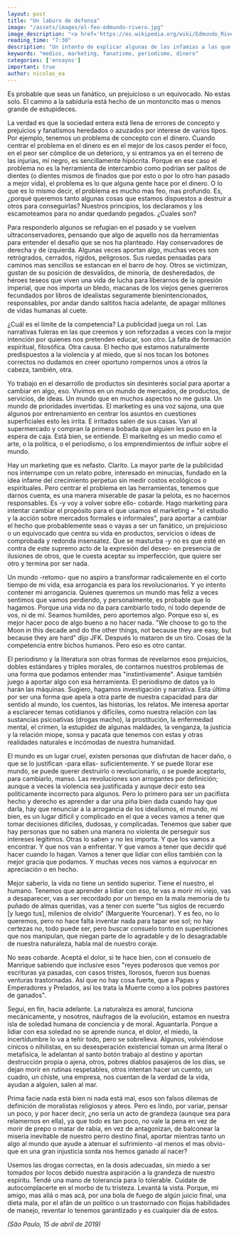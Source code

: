 ```yaml
---
layout: post
title: "Un laburo de defensa"
image: "/assets/images/el-feo-edmundo-rivero.jpg"
image_description: "<a href='https://es.wikipedia.org/wiki/Edmundo_Rivero' target='_blank'>El feo</a>"
reading_time: "7:30"
description: "Un intento de explicar algunas de las infamias a las que me dedico con minuciosidad día a día"
keywords: "medios, marketing, fanatismo, periodismo, dinero"
categories: ['ensayos']
important: true
author: nicolas_ea
---
```


Es probable que seas un fanático, un prejuicioso o un equivocado. No estas solo. El camino a la sabiduría está hecho de un montoncito mas o menos grande de estupideces.

La verdad es que la sociedad entera está llena de errores de concepto y prejuicios y fanatismos heredados o azuzados por interese de varios tipos. Por ejemplo, tenemos un problema de concepto con el dinero. Cuando centrar el problema en el dinero es en el mejor de los casos perder el foco, en el peor ser cómplice de un deterioro, y si entramos ya en el terreno de las injurias, mí negro, es sencillamente hipócrita. Porque en ese caso el problema no es la herramienta de intercambio como podrían ser palitos de dientes (o dientes mismos de finados que por esto o por lo otro han pasado a mejor vida), el problema es lo que alguna gente hace por el dinero. O lo que es lo mismo decir, el problema es mucho mas feo, mas profundo. Es, ¿porqué queremos tanto algunas cosas que estamos dispuestos a destruir a otros para conseguirlas? Nuestros principios, los declaramos y los escamoteamos para no andar quedando pegados. ¿Cuales son?

Para responderlo algunos se refugian en el pasado y se vuelven ultraconservadores, pensando que algo de aquello nos da herramientas para entender el desafío que se nos ha planteado. Hay conservadores de derecha y de izquierda. Algunas veces aportan algo, muchas veces son retrógrados, cerrados, rígidos, peligrosos. Sus ruedas pensadas para caminos mas sencillos se estancan en el barro de hoy.
Otros se victimizan, gustan de su posición de desvalidos, de minoría, de desheredados, de héroes teseos que viven una vida de lucha para liberarnos de la opresión imperial, que nos importa un bledo, macanas de los viejos genes guerreros fecundados por libros de idealistas seguramente bienintencionados, responsables, por andar dando saltitos hacia adelante, de apagar millones de vidas humanas al cuete.

¿Cuál es el límite de la competencia? La publicidad juega un rol. Las narrativas fuleras en las que creemos y son reforzadas a veces con la mejor intención por quienes nos pretenden educar, son otro. La falta de formación espiritual, filosófica. Otra causa. El hecho que estamos naturalmente predispuestos a la violencia y al miedo, que si nos tocan los botones correctos no dudamos en creer oportuno rompernos unos a otros la cabeza, también, otra.

Yo trabajo en el desarrollo de productos sin desinterés social para aportar a cambiar en algo, eso. Vivimos en un mundo de mercados, de productos, de servicios, de ideas. Un mundo que en muchos aspectos no me gusta. Un mundo de prioridades invertidas.
El marketing es una voz sajona, una que algunos por entrenamiento en centrar los asuntos en cuestiones superficiales esto les irrita. E irritados salen de sus casas. Van al supermercado y compran la primera bobada que alguien les puso en la espera de caja. Está bien, se entiende. El markeitng es un medio como el arte, o la política, o el periodismo, o los emprendimientos de influir sobre el mundo.

Hay un marketing que es nefasto. Clarito. La mayor parte de la publicidad nos interrumpe con un relato pobre, interesado en minucias, fundado en la idea infame del crecimiento perpetuo sin medir costos ecológicos o espirituales. Pero centrar el problema en las herramientas, tenemos que darnos cuenta, es una manera miserable de pasar la pelota, es no hacernos responsables. Es -y voy a volver sobre ello- cobarde. Hago marketing para intentar cambiar el propósito para el que usamos el marketing = "el estudio y la acción sobre mercados formales e informales", para aportar a cambiar el hecho que probablemente seas o vayas a ser un fanático, un prejuicioso o un equivocado que centra su vida en productos, servicios o ideas de comprobada y redonda insensatez. Que se masturba -y no es que esté en contra de este supremo acto de la expresión del deseo- en presencia de ilusiones de otros, que le cuesta aceptar su imperfección, que quiere ser otro y termina por ser nada.

Un mundo -retomo- que no aspiro a transformar radicalemente en el corto tiempo de mi vida, esa arrogancia es para los revolucionarios. Y yo intento contener mi arrogancia. Quienes queremos un mundo mas feliz a veces sentimos que vamos perdiendo, y personalmente, es probable que lo hagamos. Porque una vida no da para cambiarlo todo, ni todo depende de vos, ni de mí. Seamos humildes, pero aportemos algo. Porque eso sí, es mejor hacer poco de algo bueno a no hacer nada. "We choose to go to the Moon in this decade and do the other things, not because they are easy, but because they are hard" dijo JFK. Después lo mataron de un tiro. Cosas de la competencia entre bichos humanos. Pero eso es otro cantar.

El periodismo y la literatura son otras formas de revelarnos esos prejuicios, dobles estándares y triples morales, de contarnos nuestros problemas de una forma que podamos entender mas "instintivamente". Asique también juego a aportar algo con esa herramienta.
El periodismo de datos ya lo harán las máquinas. Sugiero, hagamos investigación y narrativa. Esta última por ser una forma que apela a otra parte de nuestra capacidad para dar sentido al mundo, los cuentos, las historias, los relatos.
Me interesa aportar a esclarecer temas cotidianos y difíciles, como nuestra relación con las sustancias psicoativas (drogas macho), la prostitución, la enfermedad mental, el crimen, la estupidez de algunas maldades, la venganza, la justicia y la relación miope, sonsa y pacata que tenemos con estas y otras realidades naturales e incómodas de nuestra humanidad.

El mundo es un lugar cruel, existen personas que disfrutan de hacer daño, o que se lo justifican -para ellas- suficientemente. Y se puede llorar ese mundo, se puede querer destruirlo o revolucionarlo, o se puede aceptarlo, para cambiarlo, manso. Las revoluciones son arrogantes por definición; aunque a veces la violencia sea justificada y aunque decir esto sea políticamente incorrecto para algunos. Pero lo primero para ser un pacifista hecho y derecho es aprender a dar una piña bien dada cuando hay que darla, hay que renunciar a la arrogancia de los idealismos, el mundo, mi bien, es un lugar difícil y complicado en el que a veces vamos a tener que tomar decisiones difíciles, dudosas, y complicadas.
Tenemos que saber que hay personas que no saben una manera no violenta de perseguir sus intereses legítimos. Otras lo saben y no les importa. Y que los vamos a encontrar. Y que nos van a enfrentar. Y que vamos a tener que decidir qué hacer cuando lo hagan. Vamos a tener que lidiar con ellos también con la mejor gracia que podamos. Y muchas veces nos vamos a equivocar en apreciación o en hecho.

Mejor saberlo, la vida no tiene un sentido superior. Tiene el nuestro, el humano. Tenemos que aprender a lidiar con eso, te vas a morir mi viejo, vas a desaparecer, vas a ser recordado por un tiempo en la mala memoria de tu puñado de almas queridas, vas a tener con suerte "tus siglos de recuerdo [y luego tus], milenios de olvido" (Marguerite Yourcenar). Y es feo, no lo queremos, pero no hace falta inventar nada para tapar ese sol; no hay certezas no, todo puede ser, pero buscar consuelo tonto en supersticiones que nos manipulan, que niegan parte de lo agradable y de lo desagradable de nuestra naturaleza, habla mal de nuestro coraje.

No seas cobarde. Aceptá el dolor, si te hace bien, con el consuelo de Manrique sabiendo que inclusive esos "reyes poderosos que vemos por escrituras ya pasadas, con casos tristes, llorosos, fueron sus buenas venturas trastornadas. Así que no hay cosa fuerte, que a Papas y Emperadores y Prelados, así los trata la Muerte como a los pobres pastores de ganados".

Seguí, en fin, hacia adelante. La naturaleza es amoral, funciona mecánicamente, y nosotros, náufragos de la evolución, estamos en nuestra isla de soledad humana de conciencia y de moral. Aguantarla. Porque a lidiar con esa soledad no se aprende nunca, el dolor, el miedo, la incertidumbre lo va a teñir todo, pero se sobrelleva. Algunos, volviéndose cínicos o nihilistas, en su desesperación existencial toman un arma literal o metafísica, le adelantan al santo botón trabajo al destino y aportan destrucción propia o ajena, otros, pobres diablos pasajeros de los días, se dejan morir en rutinas respetables, otros intentan hacer un cuento, un cuadro, un chiste, una empresa, nos cuentan de la verdad de la vida, ayudan a alguien, salen al mar.

Prima facie nada está bien ni nada está mal, esos son falsos dilemas de definición de moralistas religiosos y ateos. Pero es lindo, por variar, pensar un poco, y por hacer decir, ¿no sería un acto de grandeza (aunque sea para relamernos en ella), ya que todo es tan poco, no vale la pena en vez de morir de prepo o matar de rabia, en vez de antagonizan, de balconear la miseria inevitable de nuestro perro destino final, aportar mientras tanto un algo al mundo que ayude a atenuar el sufrimiento -al menos el mas obvio-  que en una gran injusticia sorda nos hemos ganado al nacer?

Usemos las drogas correctas, en la dosis adecuadas, sin miedo a ser tomados por locos debido nuestra aspiración a la grandeza de nuestro espíritu. Tendé una mano de tolerancia para lo tolerable. Cuidate de autocomplacerte en el morbo de tu tristeza. Levantá la vista. Porque, mi amigo, mas allá o mas acá, por una bola de fuego de algún juicio final, una dieta mala, por el afán de un político o un trastornado con flojas habilidades de manejo, reventar lo tenemos garantizado y es cualquier día de estos.

<i>(São Paulo, 15 de abril de 2019)</i>
